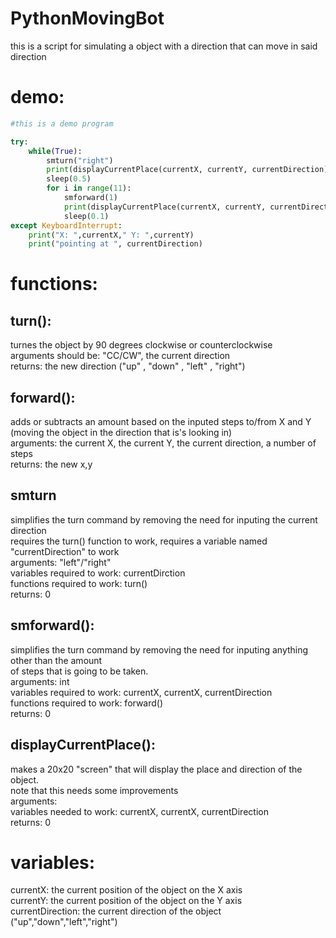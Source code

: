 # PythonMovingBot
this is a script for simulating a object with a direction that can move in said direction
# demo:
```python
#this is a demo program

try:
    while(True):
        smturn("right")
        print(displayCurrentPlace(currentX, currentY, currentDirection))
        sleep(0.5)
        for i in range(11): 
            smforward(1)
            print(displayCurrentPlace(currentX, currentY, currentDirection))
            sleep(0.1)
except KeyboardInterrupt:
    print("X: ",currentX," Y: ",currentY)
    print("pointing at ", currentDirection)
```
# functions:
<h2>turn():</h2>
<p>
    turnes the object by 90 degrees clockwise or counterclockwise<br/>
    arguments should be: "CC/CW", the current direction<br/>
    returns: the new direction ("up" , "down" , "left" , "right")
</p>
<h2>forward():</h2>
<p>
  adds or subtracts an amount based on the inputed steps to/from X and Y <br/>
   (moving the object in the direction that is's looking in)<br/>
   arguments: the current X, the current Y, the current direction, a number of steps<br/>
   returns: the new x,y
</p>
<h2>smturn</h2>
<p>
     simplifies the turn command by removing the need for inputing the current direction<br/>
   requires the turn() function to work, requires a variable named "currentDirection" to work<br/>
   arguments: "left"/"right"<br/>
   variables required to work: currentDirction<br/>
   functions required to work: turn()<br/>
   returns: 0
</p>
<h2>smforward():</h2>
<p>
     simplifies the turn command by removing the need for inputing anything other than the amount<br/>
   of steps that is going to be taken.<br/>
   arguments: int<br/>
   variables required to work: currentX, currentX, currentDirection<br/>
   functions required to work: forward()<br/>
   returns: 0
</p>
<h2>displayCurrentPlace():</h2>
<p>
   makes a 20x20 "screen" that will display the place and direction of the object.<br/>
   note that this needs some improvements<br/>
   arguments:<br/>
   variables needed to work: currentX, currentX, currentDirection<br/>
   returns: 0
</p>
<h1>variables:</h1>
   currentX:           the current position of the object on the X axis<br/>
   currentY:           the current position of the object on the Y axis<br/>
   currentDirection:   the current direction of the object ("up","down","left","right")
